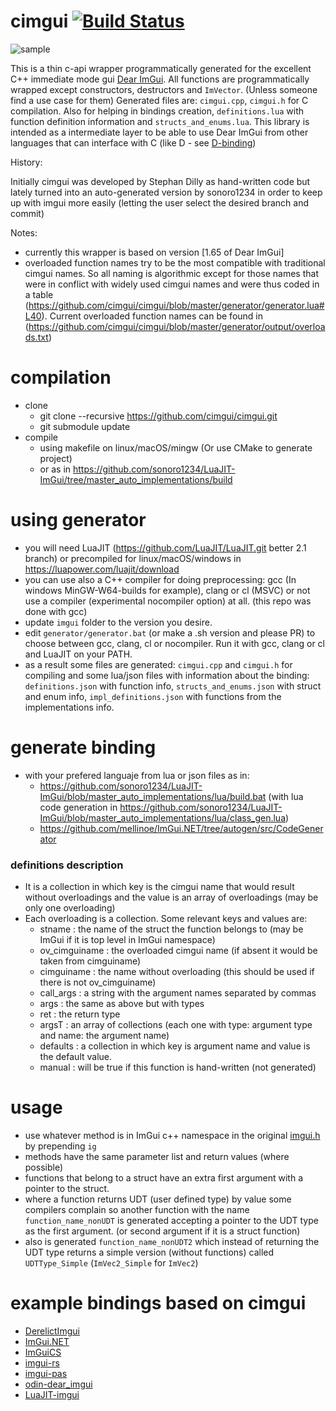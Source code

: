 # cimgui [![Build Status](https://travis-ci.org/sonoro1234/cimgui.svg?branch=master)](https://travis-ci.org/sonoro1234/cimgui)

![sample](screenshot.png)

This is a thin c-api wrapper programmatically generated for the excellent C++ immediate mode gui [Dear ImGui](https://github.com/ocornut/imgui).
All functions are programmatically wrapped except constructors, destructors and `ImVector`. (Unless someone find a use case for them)
Generated files are: `cimgui.cpp`, `cimgui.h` for C compilation. Also for helping in bindings creation, `definitions.lua` with function definition information and `structs_and_enums.lua`.
This library is intended as a intermediate layer to be able to use Dear ImGui from other languages that can interface with C (like D - see [D-binding](https://github.com/Extrawurst/DerelictImgui))

History:

Initially cimgui was developed by Stephan Dilly as hand-written code but lately turned into an auto-generated version by sonoro1234 in order to keep up with imgui more easily (letting the user select the desired branch and commit)

Notes:
* currently this wrapper is based on version [1.65 of Dear ImGui]
* overloaded function names try to be the most compatible with traditional cimgui names. So all naming is algorithmic except for those names that were in conflict with widely used cimgui names and were thus coded in a table (https://github.com/cimgui/cimgui/blob/master/generator/generator.lua#L40). Current overloaded function names can be found in (https://github.com/cimgui/cimgui/blob/master/generator/output/overloads.txt)

# compilation

* clone 
  * git clone --recursive https://github.com/cimgui/cimgui.git
  * git submodule update
* compile 
  * using makefile on linux/macOS/mingw (Or use CMake to generate project)
  * or as in https://github.com/sonoro1234/LuaJIT-ImGui/tree/master_auto_implementations/build

# using generator

* you will need LuaJIT (https://github.com/LuaJIT/LuaJIT.git better 2.1 branch) or precompiled for linux/macOS/windows in https://luapower.com/luajit/download
* you can use also a C++ compiler for doing preprocessing: gcc (In windows MinGW-W64-builds for example), clang or cl (MSVC) or not use a compiler (experimental nocompiler option) at all. (this repo was done with gcc)
* update `imgui` folder to the version you desire.
* edit `generator/generator.bat` (or make a .sh version and please PR) to choose between gcc, clang, cl or nocompiler. Run it with gcc, clang or cl and LuaJIT on your PATH.
* as a result some files are generated: `cimgui.cpp` and `cimgui.h` for compiling and some lua/json files with information about the binding: `definitions.json` with function info, `structs_and_enums.json` with struct and enum info, `impl_definitions.json` with functions from the implementations info. 

# generate binding
* with your prefered languaje from lua or json files as in:
  * https://github.com/sonoro1234/LuaJIT-ImGui/blob/master_auto_implementations/lua/build.bat (with lua code generation in https://github.com/sonoro1234/LuaJIT-ImGui/blob/master_auto_implementations/lua/class_gen.lua)
  * https://github.com/mellinoe/ImGui.NET/tree/autogen/src/CodeGenerator
### definitions description
* It is a collection in which key is the cimgui name that would result without overloadings and the value is an array of overloadings (may be only one overloading)
* Each overloading is a collection. Some relevant keys and values are:
  * stname : the name of the struct the function belongs to (may be ImGui if it is top level in ImGui namespace)
  * ov_cimguiname : the overloaded cimgui name (if absent it would be taken from cimguiname)
  * cimguiname : the name without overloading (this should be used if there is not ov_cimguiname)
  * call_args : a string with the argument names separated by commas
  * args : the same as above but with types
  * ret : the return type
  * argsT : an array of collections (each one with type: argument type and name: the argument name)
  * defaults : a collection in which key is argument name and value is the default value.
  * manual : will be true if this function is hand-written (not generated)
# usage

* use whatever method is in ImGui c++ namespace in the original [imgui.h](https://github.com/ocornut/imgui/blob/master/imgui.h) by prepending `ig`
* methods have the same parameter list and return values (where possible)
* functions that belong to a struct have an extra first argument with a pointer to the struct.
* where a function returns UDT (user defined type) by value some compilers complain so another function with the name `function_name_nonUDT` is generated accepting a pointer to the UDT type as the first argument. (or second argument if it is a struct function)
* also is generated `function_name_nonUDT2` which instead of returning the UDT type returns a simple version (without functions) called `UDTType_Simple` (`ImVec2_Simple` for `ImVec2`)

# example bindings based on cimgui

* [DerelictImgui](https://github.com/Extrawurst/DerelictImgui)
* [ImGui.NET](https://github.com/mellinoe/ImGui.NET)
* [ImGuiCS](https://github.com/conatuscreative/ImGuiCS)
* [imgui-rs](https://github.com/Gekkio/imgui-rs)
* [imgui-pas](https://github.com/dpethes/imgui-pas)
* [odin-dear_imgui](https://github.com/ThisDrunkDane/odin-dear_imgui)
* [LuaJIT-imgui](https://github.com/sonoro1234/LuaJIT-ImGui)
